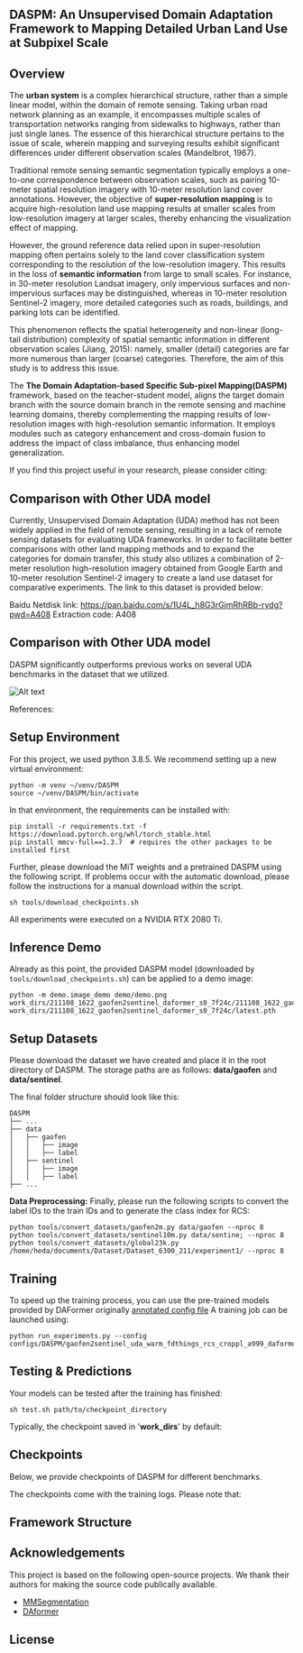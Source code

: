 ## DASPM: An Unsupervised Domain Adaptation Framework to Mapping Detailed Urban Land Use at Subpixel Scale

## Overview

The **urban system** is a complex hierarchical structure, rather than a simple linear model, 
within the domain of remote sensing. Taking urban road network planning as an example, 
it encompasses multiple scales of transportation networks ranging from sidewalks to highways,
 rather than just single lanes. The essence of this hierarchical structure pertains to the issue of scale,
  wherein mapping and surveying results exhibit significant differences under different observation scales (Mandelbrot, 1967).

Traditional remote sensing semantic segmentation typically employs a one-to-one correspondence between observation scales,
 such as pairing 10-meter spatial resolution imagery with 10-meter resolution land cover annotations. 
 However, the objective of **super-resolution mapping** is to acquire high-resolution land use mapping results 
 at smaller scales from low-resolution imagery at larger scales, thereby enhancing the visualization effect of mapping.

However, the ground reference data relied upon in super-resolution mapping often pertains solely to the land cover 
classification system corresponding to the resolution of the low-resolution imagery. 
This results in the loss of **semantic information** from large to small scales.
 For instance, in 30-meter resolution Landsat imagery, only impervious surfaces and non-impervious surfaces may be distinguished, 
 whereas in 10-meter resolution Sentinel-2 imagery, more detailed categories such as roads, buildings, and parking lots can be identified.

This phenomenon reflects the spatial heterogeneity and non-linear (long-tail distribution) complexity of 
spatial semantic information in different observation scales (Jiang, 2015): 
namely, smaller (detail) categories are far more numerous than larger (coarse) categories. Therefore, 
the aim of this study is to address this issue.

The **The Domain Adaptation-based Specific Sub-pixel Mapping(DASPM)** framework, based on the teacher-student model, 
aligns the target domain branch with the source domain branch in the remote sensing and machine learning domains, 
thereby complementing the mapping results of low-resolution images with high-resolution semantic information. 
It employs modules such as category enhancement and cross-domain fusion to address the impact of class imbalance, 
thus enhancing model generalization.




If you find this project useful in your research, please consider citing:
<!-- 
```

``` -->

## Comparison with Other UDA model

Currently, Unsupervised Domain Adaptation (UDA) method has not been widely applied in the field of remote sensing, resulting in a lack of remote sensing datasets for evaluating UDA frameworks. In order to facilitate better comparisons with other land mapping methods and to expand the categories for domain transfer, this study also utilizes a combination of 2-meter resolution high-resolution imagery obtained from Google Earth and 10-meter resolution Sentinel-2 imagery to create a land use dataset for comparative experiments. The link to this dataset is provided below:

Baidu Netdisk link:    https://pan.baidu.com/s/1U4L_h8G3rGjmRhRBb-rydg?pwd=A408
Extraction code:       A408
## Comparison with Other UDA model

DASPM significantly outperforms previous works on several UDA benchmarks in the dataset that we utilized.

![Alt text](demo/image1.png)


References:


## Setup Environment

For this project, we used python 3.8.5. We recommend setting up a new virtual
environment:

```shell
python -m venv ~/venv/DASPM
source ~/venv/DASPM/bin/activate
```

In that environment, the requirements can be installed with:

```shell
pip install -r requirements.txt -f https://download.pytorch.org/whl/torch_stable.html
pip install mmcv-full==1.3.7  # requires the other packages to be installed first
```

Further, please download the MiT weights and a pretrained DASPM using the
following script. If problems occur with the automatic download, please follow
the instructions for a manual download within the script.

```shell
sh tools/download_checkpoints.sh
```

All experiments were executed on a NVIDIA RTX 2080 Ti.

## Inference Demo

Already as this point, the provided DASPM model (downloaded by
`tools/download_checkpoints.sh`) can be applied to a demo image:

```shell
python -m demo.image_demo demo/demo.png work_dirs/211108_1622_gaofen2sentinel_daformer_s0_7f24c/211108_1622_gaofen2sentinel_daformer_s0_7f24c.json work_dirs/211108_1622_gaofen2sentinel_daformer_s0_7f24c/latest.pth
```


## Setup Datasets

Please download the dataset we have created and place it in the root directory of DASPM. The storage paths are as follows:
**data/gaofen** and **data/sentinel**.



The final folder structure should look like this:

```none
DASPM
├── ...
├── data
│   ├── gaofen
│   │   ├── image
│   │   ├── label
│   ├── sentinel
│   │   ├── image
│   │   ├── label
├── ...
```

**Data Preprocessing:** Finally, please run the following scripts to convert the label IDs to the
train IDs and to generate the class index for RCS:

```shell
python tools/convert_datasets/gaofen2m.py data/gaofen --nproc 8
python tools/convert_datasets/sentinel10m.py data/sentine; --nproc 8
python tools/convert_datasets/global23k.py /home/heda/documents/Dataset/Dataset_6300_211/experiment1/ --nproc 8
```

## Training
To speed up the training process, you can use the pre-trained models provided by DAFormer originally [annotated config file](configs/DASPM/gaofen2sentinel_uda_warm_fdthings_rcs_croppl_a999_daformer_mitb5_s0.py) 
A training job can be launched using:

```shell
python run_experiments.py --config configs/DASPM/gaofen2sentinel_uda_warm_fdthings_rcs_croppl_a999_daformer_mitb5_s0.py
```



## Testing & Predictions


Your models can be tested after the training has finished:

```shell
sh test.sh path/to/checkpoint_directory
```
Typically, the checkpoint saved in '**work_dirs**' by default:


## Checkpoints

Below, we provide checkpoints of DASPM for different benchmarks.


<!-- * [DASPM for GTA→Cityscapes](https://drive.google.com/file/d/1pG3kDClZDGwp1vSTEXmTchkGHmnLQNdP/view?usp=sharing) -->

The checkpoints come with the training logs. Please note that:



## Framework Structure





## Acknowledgements

This project is based on the following open-source projects. We thank their
authors for making the source code publically available.

* [MMSegmentation](https://github.com/open-mmlab/mmsegmentation)
* [DAformer](https://github.com/lhoyer/DAFormer)

## License

